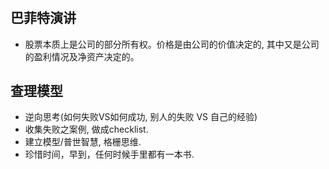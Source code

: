 #
## 巴菲特演讲
- 股票本质上是公司的部分所有权。价格是由公司的价值决定的, 其中又是公司的盈利情况及净资产决定的。

## 查理模型
- 逆向思考(如何失败VS如何成功, 别人的失败 VS 自己的经验)
- 收集失败之案例, 做成checklist.
- 建立模型/普世智慧, 格栅思维.
- 珍惜时间，早到，任何时候手里都有一本书.